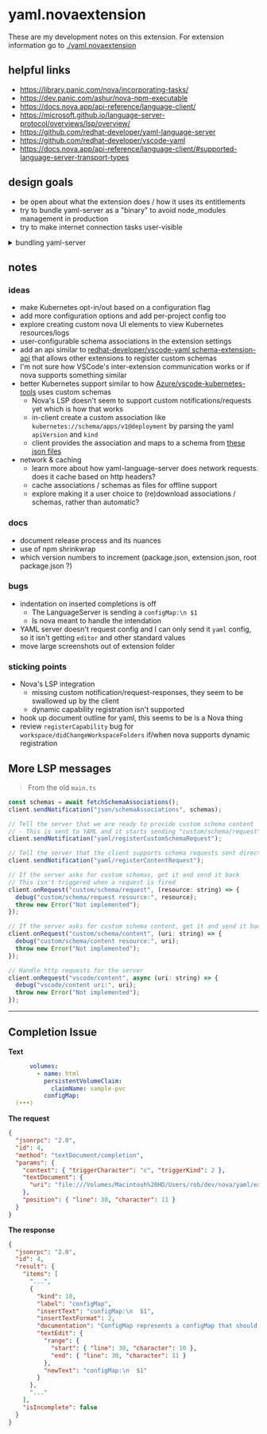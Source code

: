 # yaml.novaextension

These are my development notes on this extension.
For extension information go to [./yaml.novaextension](/yaml.novaextension)

## helpful links

- https://library.panic.com/nova/incorporating-tasks/
- https://dev.panic.com/ashur/nova-npm-executable
- https://docs.nova.app/api-reference/language-client/
- https://microsoft.github.io/language-server-protocol/overviews/lsp/overview/
- https://github.com/redhat-developer/yaml-language-server
- https://github.com/redhat-developer/vscode-yaml
- https://docs.nova.app/api-reference/language-client/#supported-language-server-transport-types

## design goals

- be open about what the extension does / how it uses its entitlements
- try to bundle yaml-server as a "binary" to avoid node_modules management in production
- try to make internet connection tasks user-visible

<details>
<summary>bundling yaml-server</summary>

**with esbuild**

Uncomment the build in [bin/build.sh](/bin/build.sh)
and run the build

```
mapped file:
  // node_modules/vscode-json-languageservice/lib/umd/services/jsonSchemaService.js

failing line:
  var Strings = require2("../utils/strings");

error:
  Error: Cannot find module '../utils/strings'
```

> Last attempted: 05/06/21

</details>

## notes

### ideas

- make Kubernetes opt-in/out based on a configuration flag
- add more configuration options and add per-project config too
- explore creating custom nova UI elements to view Kubernetes resources/logs
- user-configurable schema associations in the extension settings
- add an api similar to
  [redhat-developer/vscode-yaml schema-extension-api](https://github.com/redhat-developer/vscode-yaml/blob/master/src/schema-extension-api.ts)
  that allows other extensions to register custom schemas
- I'm not sure how VSCode's inter-extension communication works
  or if nova supports something similar
- better Kubernetes support similar to how [Azure/vscode-kubernetes-tools](https://github.com/Azure/vscode-kubernetes-tools) uses custom schemas
  - Nova's LSP doesn't seem to support custom notifications/requests yet which is how that works
  - in-client create a custom association like `kubernetes://schema/apps/v1@deployment` by parsing the yaml `apiVersion` and `kind`
  - client provides the association and maps to a schema from
    [these json files](https://github.com/Azure/vscode-kubernetes-tools/tree/master/schema)
- network & caching
  - learn more about how yaml-language-server does network requests.
    does it cache based on http headers?
  - cache associations / schemas as files for offline support
  - explore making it a user choice to (re)download associations / schemas, rather than automatic?

### docs

- document release process and its nuances
- use of npm shrinkwrap
- which version numbers to increment (package.json, extension.json, root package.json ?)

### bugs

- indentation on inserted completions is off
  - The LanguageServer is sending a `configMap:\n $1`
  - Is nova meant to handle the intendation
- YAML server doesn't request config and I can only send it `yaml` config,
  so it isn't getting `editor` and other standard values
- move large screenshots out of extension folder

### sticking points

- Nova's LSP integration
  - missing custom notification/request-responses, they seem to be swallowed up by the client
  - dynamic capability registration isn't supported
- hook up document outline for yaml, this seems to be is a Nova thing
- review `registerCapability` bug for `workspace/didChangeWorkspaceFolders` if/when nova supports dynamic registration

## More LSP messages

> From the old `main.ts`

```js
const schemas = await fetchSchemaAssociations();
client.sendNotification("json/schemaAssociations", schemas);

// Tell the server that we are ready to provide custom schema content
// - This is sent to YAML and it starts sending "custom/schema/request" requests
client.sendNotification("yaml/registerCustomSchemaRequest");

// Tell the server that the client supports schema requests sent directly to it
client.sendNotification("yaml/registerContentRequest");

// If the server asks for custom schemas, get it and send it back
// This isn't triggered when a request is fired
client.onRequest("custom/schema/request", (resource: string) => {
  debug("custom/schema/request resource:", resource);
  throw new Error("Not implemented");
});

// If the server asks for custom schema content, get it and send it back
client.onRequest("custom/schema/content", (uri: string) => {
  debug("custom/schema/content resource:", uri);
  throw new Error("Not implemented");
});

// Handle http requests for the server
client.onRequest("vscode/content", async (uri: string) => {
  debug("vscode/content uri:", uri);
  throw new Error("Not implemented");
});
```

---

## Completion Issue

**Text**

```yaml
      volumes:
        - name: html
          persistentVolumeClaim:
            claimName: sample-pvc
          configMap:
  (•••)
```

**The request**

```json
{
  "jsonrpc": "2.0",
  "id": 4,
  "method": "textDocument/completion",
  "params": {
    "context": { "triggerCharacter": "c", "triggerKind": 2 },
    "textDocument": {
      "uri": "file:///Volumes/Macintosh%20HD/Users/rob/dev/nova/yaml/examples/some-deployment.yml"
    },
    "position": { "line": 30, "character": 11 }
  }
}
```

**The response**

```json
{
  "jsonrpc": "2.0",
  "id": 4,
  "result": {
    "items": [
      "...",
      {
        "kind": 10,
        "label": "configMap",
        "insertText": "configMap:\n  $1",
        "insertTextFormat": 2,
        "documentation": "ConfigMap represents a configMap that should populate this volume",
        "textEdit": {
          "range": {
            "start": { "line": 30, "character": 10 },
            "end": { "line": 30, "character": 11 }
          },
          "newText": "configMap:\n  $1"
        }
      },
      "..."
    ],
    "isIncomplete": false
  }
}
```
